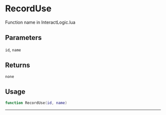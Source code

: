 # RecordUse
Function name in InteractLogic.lua
## Parameters
`id`, `name`
## Returns
`none`
## Usage
```lua
function RecordUse(id, name)
```
---
